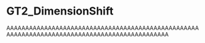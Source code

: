 # GT2_DimensionShift
AAAAAAAAAAAAAAAAAAAAAAAAAAAAAAAAAAAAAAAAAAAAAAAAAAAAAAAAAAAAAAAAAAAAAAAAAAAAAAAAAAAAAAAAAAAAAA
